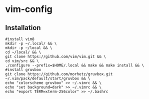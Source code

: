 # vim-config
## Installation ##
    #install vim8
    mkdir -p ~/.local/ && \
    mkdir -p ~/local && \
    cd ~/local/ && \
    git clone https://github.com/vim/vim.git && \
    cd vim/src && \
    ./configure --prefix=$HOME/.local && make && make install && \
    #install gruvbox
    git clone https://github.com/morhetz/gruvbox.git ~/.vim/pack/default/start/gruvbox && \
    echo "colorscheme gruvbox" >> ~/.vimrc && \
    echo "set background=dark" >> ~/.vimrc && \
    echo "export TERM=xterm-256color" >> ~/.bashrc
